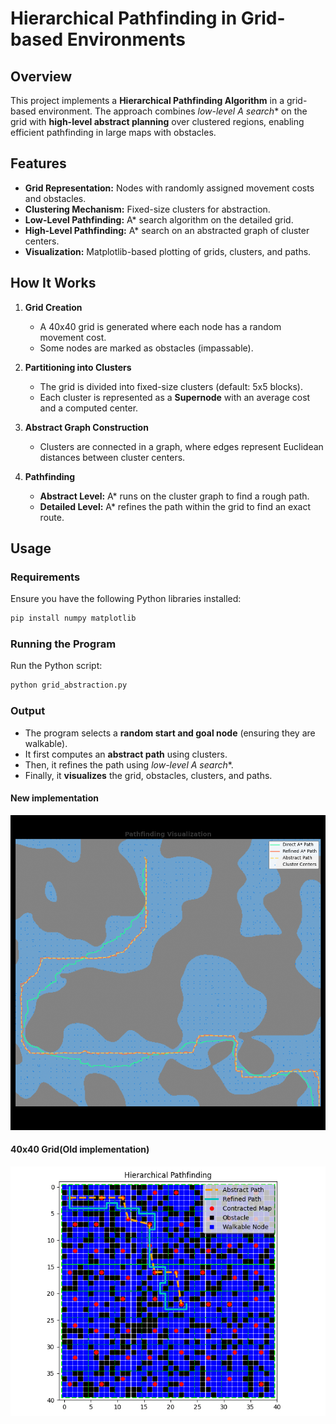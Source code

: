# Hierarchical Pathfinding in Grid-based Environments

## Overview
This project implements a **Hierarchical Pathfinding Algorithm** in a grid-based environment. The approach combines **low-level A* search** on the grid with **high-level abstract planning** over clustered regions, enabling efficient pathfinding in large maps with obstacles.

## Features
- **Grid Representation:** Nodes with randomly assigned movement costs and obstacles.
- **Clustering Mechanism:** Fixed-size clusters for abstraction.
- **Low-Level Pathfinding:** A* search algorithm on the detailed grid.
- **High-Level Pathfinding:** A* search on an abstracted graph of cluster centers.
- **Visualization:** Matplotlib-based plotting of grids, clusters, and paths.

## How It Works
1. **Grid Creation**
   - A 40x40 grid is generated where each node has a random movement cost.
   - Some nodes are marked as obstacles (impassable).

2. **Partitioning into Clusters**
   - The grid is divided into fixed-size clusters (default: 5x5 blocks).
   - Each cluster is represented as a **Supernode** with an average cost and a computed center.

3. **Abstract Graph Construction**
   - Clusters are connected in a graph, where edges represent Euclidean distances between cluster centers.

4. **Pathfinding**
   - **Abstract Level:** A* runs on the cluster graph to find a rough path.
   - **Detailed Level:** A* refines the path within the grid to find an exact route.

## Usage
### Requirements
Ensure you have the following Python libraries installed:
```bash
pip install numpy matplotlib
```

### Running the Program
Run the Python script:
```bash
python grid_abstraction.py
```

### Output
- The program selects a **random start and goal node** (ensuring they are walkable).
- It first computes an **abstract path** using clusters.
- Then, it refines the path using **low-level A* search**.
- Finally, it **visualizes** the grid, obstacles, clusters, and paths.

#### New implementation

![output path small grid](Figure_3.png)

#### 40x40 Grid(Old implementation)

![output path small grid](Figure_2.png)

